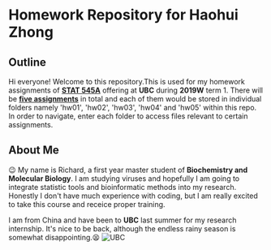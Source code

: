 # Homework Repository for Haohui Zhong
## Outline
Hi everyone! Welcome to this repository.This is used for my homework assignments of **[STAT 545A](https://stat545.stat.ubc.ca/)** offering at **UBC** during **2019W** term 1. There will be **[five assignments](https://stat545.stat.ubc.ca/evaluation/assignments/)** in total and each of them would be stored in individual folders namely 'hw01', 'hw02', 'hw03', 'hw04' and 'hw05' within this repo. In order to navigate, enter each folder to access files relevant to certain assignments.

## About Me
:wink: My name is Richard, a first year master student of **Biochemistry and Molecular Biology**. I am studying viruses and hopefully I am going to integrate statistic tools and bioinformatic methods into my research. Honestly I don't have much experience with coding, but I am really excited to take this course and receice proper training.

I am from China and have been to **UBC** last summer for my research internship. It's nice to be back, although the endless rainy season is somewhat disappointing.:tired_face: 
![UBC](https://www.google.com/url?sa=i&source=images&cd=&ved=2ahUKEwinyMu6k9fkAhUROn0KHV1MBH8QjRx6BAgBEAQ&url=https%3A%2F%2Fvantagecollege.ubc.ca%2F&psig=AOvVaw0vmztSg-zooMiA9BDAaBoH&ust=1568785409361745)
